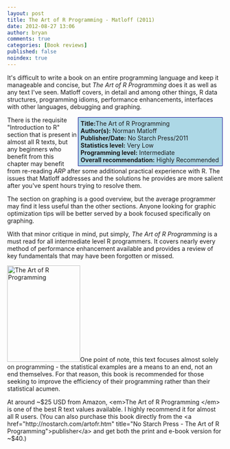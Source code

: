 ```yaml
---
layout: post
title: The Art of R Programming - Matloff (2011)
date: 2012-08-27 13:06
author: bryan
comments: true
categories: [Book reviews]
published: false
noindex: true
---
```

It's difficult to write a book on an entire programming language and keep it manageable and concise, but <em>The Art of R Programming</em> does it as well as any text I've seen. Matloff covers, in detail and among other things, R data structures, programming idioms, performance enhancements, interfaces with other languages, debugging and graphing.

<div style="float:right; background-color: lightblue; border: 1px solid darkblue; padding:5px; margin: 2px; width: 325px;"><strong>Title:</strong>The Art of R Programming<br /><strong>Author(s):</strong> Norman Matloff<br /><strong>Publisher/Date:</strong> No Starch Press/2011<br /><strong>Statistics level:</strong> Very Low <br /><strong>Programming level:</strong> Intermediate <br /><strong>Overall recommendation:</strong>  Highly Recommended</div>
 
There is the requisite "Introduction to R" section that is present in almost all R texts, but any beginners who benefit from this chapter may benefit from re-reading <em>ARP</em> after some additional practical experience with R. The issues that Matloff addresses and the solutions he provides are more salient after you've spent hours trying to resolve them.

The section on graphing is a good overview, but the average programmer may find it less useful than the other sections. Anyone looking for graphic optimization tips will be better served by a book focused specifically on graphing. 

With that minor critique in mind, put simply, <em>The Art of R Programming</em> is a must read for all intermediate level R programmers. It covers nearly every method of performance enhancement available and provides a review of key fundamentals that may have been forgotten or missed.

<a href="http://www.programmingr.com/wp-content/uploads/2012/08/ARP1.png"><img src="http://www.programmingr.com/wp-content/uploads/2012/08/ARP1.png" alt="The Art of R Programming" title="Art of R Programming" width="170" height="225" class="alignright size-full wp-image-554" /></a>One point of note, this text focuses almost solely on programming - the statistical examples are a means to an end, not an end themselves. For that reason, this book is recommended for those seeking to improve the efficiency of their programming rather than their statistical acumen. 

At around ~$25 USD from Amazon, <em>The Art of R Programming </em> is one of the best R text values available. I highly recommend it for almost all R users. (You can also purchase this book directly from the <a href="http://nostarch.com/artofr.htm" title="No Starch Press - The Art of R Programming">publisher</a> and get both the print and e-book version for ~$40.) 
